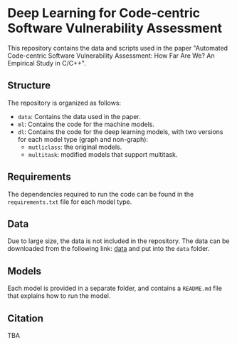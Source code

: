 # Deep Learning for Code-centric Software Vulnerability Assessment

This repository contains the data and scripts used in the paper "Automated Code-centric Software Vulnerability Assessment: How Far Are We? An Empirical Study in C/C++".

## Structure
The repository is organized as follows:
- `data`: Contains the data used in the paper.
- `ml`: Contains the code for the machine models.
- `dl`: Contains the code for the deep learning models, with two versions for each model type (graph and non-graph):
  - `mutliclass`: the original models.
  - `multitask`: modified models that support multitask.


## Requirements
The dependencies required to run the code can be found in the `requirements.txt` file for each model type.


## Data
Due to large size, the data is not included in the repository.
The data can be downloaded from the following link: [data](https://drive.google.com/drive/folders/17zrM4V9b8eOuc9-2SC90hF8I72siTpyc?usp=sharing)
and put into the `data` folder.


## Models
Each model is provided in a separate folder, and contains a `README.md` file that explains how to run the model.


## Citation
TBA
